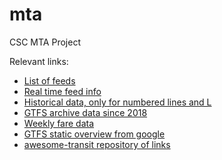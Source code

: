 # mta
CSC MTA Project

Relevant links:

- [List of feeds](https://datamine.mta.info/list-of-feeds)
- [Real time feed info](http://datamine.mta.info/)
- [Historical data, only for numbered lines and L](http://web.mta.info/developers/MTA-Subway-Time-historical-data.html)
- [GTFS archive data since 2018](http://web.mta.info/developers/data/archives.html)
- [Weekly fare data](http://web.mta.info/developers/fare.html)
- [GTFS static overview from google](https://developers.google.com/transit/gtfs/)
- [awesome-transit repository of links](https://github.com/CUTR-at-USF/awesome-transit/blob/master/README.md#gtfs-libraries)

